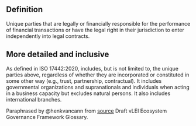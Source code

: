 ## Definition
Unique parties that are legally or financially responsible for the performance of financial transactions or have the legal right in their jurisdiction to enter independently into legal contracts.

## More detailed and inclusive
As defined in ISO 17442:2020, includes, but is not limited to, the unique parties above, regardless of whether they are incorporated or constituted in some other way (e.g., trust, partnership, contractual). It includes governmental organizations and supranationals and individuals when acting in a business capacity but excludes natural persons. It also includes international branches.

Paraphrased by @henkvancann from [source](https://www.gleif.org/vlei/introducing-the-vlei-ecosystem-governance-framework/2022-02-07_verifiable-lei-vlei-ecosystem-governance-framework-glossary-draft-publication_v0.9-draft.pdf) Draft vLEI Ecosystem Governance Framework Glossary.